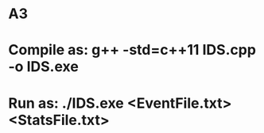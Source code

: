 # A3
# Compile as:  g++ -std=c++11 IDS.cpp -o IDS.exe
# Run as:      ./IDS.exe <EventFile.txt> <StatsFile.txt> <Days>
